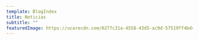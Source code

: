 ```yaml
---
template: BlogIndex
title: Noticias
subtitle: ""
featuredImage: https://ucarecdn.com/0277c31a-4558-43d5-ac9d-57519ff4bd4a/
---
```

